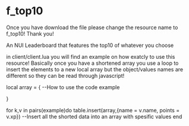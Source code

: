 # f_top10

Once you have download the file please change the resource name to f_top10! Thank you!

An NUI Leaderboard that features the top10 of whatever you choose


in client/client.lua you will find an example on how exatcly to use this resource!
Basically once you have a shortened array you use a loop to insert the elements to a new local array but
the object/values names are different so they can be read through javascript!

  local array = {                 --How to use the code example

  }

  for k,v in pairs(example)do 
    table.insert(array,{name = v.name, points = v.xp}) --Insert all the shorted data into an array with spesific values
  end
